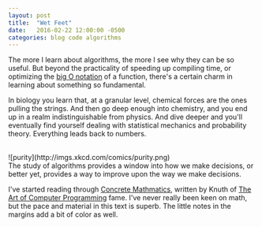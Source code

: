 ```yaml
---
layout: post
title:  "Wet Feet"
date:   2016-02-22 12:00:00 -0500
categories: blog code algorithms
---
```

The more I learn about algorithms, the more I see why they can be so useful. But beyond the practicality of speeding up compiling time, or optimizing the [big O notation] of a function, there's a certain charm in learning about something so fundamental.

In biology you learn that, at a granular level, chemical forces are the ones pulling the strings. And then go deep enough into chemistry, and you end up in a realm indistinguishable from physics. And dive deeper and you'll eventually find yourself dealing with statistical mechanics and probability theory. Everything leads back to numbers.

<br>
![purity](http://imgs.xkcd.com/comics/purity.png)

<br>
The study of algorithms provides a window into how we make decisions, or better yet, provides a way to improve upon the way we make decisions.

I've started reading through [Concrete Mathmatics], written by Knuth of [The Art of Computer Programming] fame. I've never really been keen on math, but the pace and material in this text is superb. The little notes in the margins add a bit of color as well.


[Concrete Mathmatics]: https://en.wikipedia.org/wiki/Concrete_Mathematics
[big O notation]: https://en.wikipedia.org/wiki/Big_O_notation
[The Art of Computer Programming]: https://en.wikipedia.org/wiki/The_Art_of_Computer_Programming